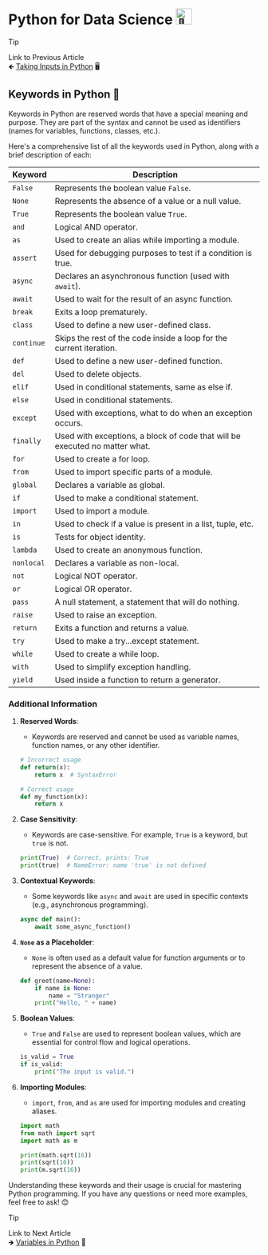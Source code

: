 # Python for Data Science <picture> <source srcset="https://fonts.gstatic.com/s/e/notoemoji/latest/1f40d/512.webp" type="image/webp"> <img src="https://fonts.gstatic.com/s/e/notoemoji/latest/1f40d/512.gif" alt="🐍" width="32" height="32"> </picture>

> [!TIP]  
> Link to Previous Article  
> 🡸 [Taking Inputs in Python](/Python/Articles/6_taking_inputs_in_python.md) 🖥️

## Keywords in Python 🔑

Keywords in Python are reserved words that have a special meaning and purpose. They are part of the syntax and cannot be used as identifiers (names for variables, functions, classes, etc.). 

Here's a comprehensive list of all the keywords used in Python, along with a brief description of each:

| Keyword   | Description                                                                 |
|-----------|-----------------------------------------------------------------------------|
| `False`   | Represents the boolean value `False`.                                       |
| `None`    | Represents the absence of a value or a null value.                          |
| `True`    | Represents the boolean value `True`.                                        |
| `and`     | Logical AND operator.                                                       |
| `as`      | Used to create an alias while importing a module.                           |
| `assert`  | Used for debugging purposes to test if a condition is true.                 |
| `async`   | Declares an asynchronous function (used with `await`).                      |
| `await`   | Used to wait for the result of an async function.                           |
| `break`   | Exits a loop prematurely.                                                   |
| `class`   | Used to define a new user-defined class.                                    |
| `continue`| Skips the rest of the code inside a loop for the current iteration.         |
| `def`     | Used to define a new user-defined function.                                 |
| `del`     | Used to delete objects.                                                     |
| `elif`    | Used in conditional statements, same as else if.                            |
| `else`    | Used in conditional statements.                                             |
| `except`  | Used with exceptions, what to do when an exception occurs.                  |
| `finally` | Used with exceptions, a block of code that will be executed no matter what. |
| `for`     | Used to create a for loop.                                                  |
| `from`    | Used to import specific parts of a module.                                  |
| `global`  | Declares a variable as global.                                              |
| `if`      | Used to make a conditional statement.                                       |
| `import`  | Used to import a module.                                                    |
| `in`      | Used to check if a value is present in a list, tuple, etc.                  |
| `is`      | Tests for object identity.                                                  |
| `lambda`  | Used to create an anonymous function.                                       |
| `nonlocal`| Declares a variable as non-local.                                           |
| `not`     | Logical NOT operator.                                                       |
| `or`      | Logical OR operator.                                                        |
| `pass`    | A null statement, a statement that will do nothing.                         |
| `raise`   | Used to raise an exception.                                                 |
| `return`  | Exits a function and returns a value.                                       |
| `try`     | Used to make a try...except statement.                                      |
| `while`   | Used to create a while loop.                                                |
| `with`    | Used to simplify exception handling.                                        |
| `yield`   | Used inside a function to return a generator.                               |

### Additional Information

1. **Reserved Words**:
   - Keywords are reserved and cannot be used as variable names, function names, or any other identifier.
   ```python
   # Incorrect usage
   def return(x):
       return x  # SyntaxError

   # Correct usage
   def my_function(x):
       return x
   ```

2. **Case Sensitivity**:
   - Keywords are case-sensitive. For example, `True` is a keyword, but `true` is not.
   ```python
   print(True)  # Correct, prints: True
   print(true)  # NameError: name 'true' is not defined
   ```

3. **Contextual Keywords**:
   - Some keywords like `async` and `await` are used in specific contexts (e.g., asynchronous programming).
   ```python
   async def main():
       await some_async_function()
   ```

4. **`None` as a Placeholder**:
   - `None` is often used as a default value for function arguments or to represent the absence of a value.
   ```python
   def greet(name=None):
       if name is None:
           name = "Stranger"
       print("Hello, " + name)
   ```

5. **Boolean Values**:
   - `True` and `False` are used to represent boolean values, which are essential for control flow and logical operations.
   ```python
   is_valid = True
   if is_valid:
       print("The input is valid.")
   ```

6. **Importing Modules**:
   - `import`, `from`, and `as` are used for importing modules and creating aliases.
   ```python
   import math
   from math import sqrt
   import math as m

   print(math.sqrt(16))
   print(sqrt(16))
   print(m.sqrt(16))
   ```

Understanding these keywords and their usage is crucial for mastering Python programming. If you have any questions or need more examples, feel free to ask! 😊

> [!TIP]  
> Link to Next Article  
> 🡺 [Variables in Python](/Python/Articles/8_variables.md) 📝